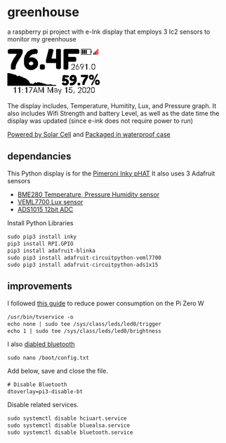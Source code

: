 # greenhouse
a raspberry pi project with e-Ink display that employs 3 Ic2 sensors to monitor my greenhouse

![alt text](https://raw.githubusercontent.com/mcmspark/greenhouse/master/currentDisplay.png)

The display includes, Temperature, Humitity, Lux, and Pressure graph.  It also includes Wifi Strength and battery Level, as well as the date time the display was updated (since e-ink does not require power to run)

[Powered by Solar Cell](https://www.amazon.com/gp/product/B01MCXZJ8Y/ref=ppx_yo_dt_b_asin_title_o05_s00?ie=UTF8&psc=1) and 
[Packaged in waterproof case](https://www.amazon.com/gp/product/B07C97HXX8/ref=ppx_yo_dt_b_asin_title_o00_s00?ie=UTF8&psc=1)

## dependancies
This Python display is for the [Pimeroni Inky pHAT](https://learn.pimoroni.com/tutorial/sandyj/getting-started-with-inky-phat)
It also uses 3 Adafruit sensors
- [BME280 Temperature, Pressure Humidity sensor](https://www.adafruit.com/product/2652)
- [VEML7700 Lux sensor](https://www.adafruit.com/product/4162)
- [ADS1015 12bit ADC](https://www.adafruit.com/product/1083)

Install Python Libraries
```
sudo pip3 install inky
pip3 install RPI.GPIO
pip3 install adafruit-blinka
sudo pip3 install adafruit-circuitpython-veml7700
sudo pip3 install adafruit-circuitpython-ads1x15
```

## improvements
I followed [this guide](https://www.jeffgeerling.com/blogs/jeff-geerling/raspberry-pi-zero-conserve-energy) to reduce power consumption on the Pi Zero W
```
/usr/bin/tvservice -o
echo none | sudo tee /sys/class/leds/led0/trigger
echo 1 | sudo tee /sys/class/leds/led0/brightness
```

I also [diabled bluetooth](https://scribles.net/disabling-bluetooth-on-raspberry-pi/)
```
sudo nano /boot/config.txt
```
Add below, save and close the file.
```
# Disable Bluetooth
dtoverlay=pi3-disable-bt
```
Disable related services.
```
sudo systemctl disable hciuart.service
sudo systemctl disable bluealsa.service
sudo systemctl disable bluetooth.service
```


